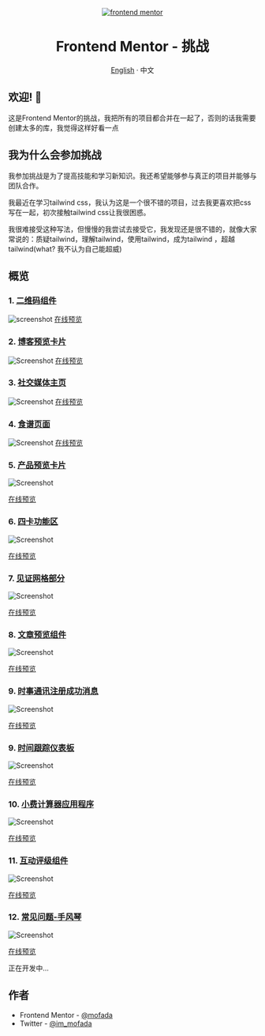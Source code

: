 <div align="center">

<p align="center">
  <a href="https://www.frontendmentor.io/" target="_blank">
         <img alt="frontend mentor" src="resource/frontend-mentor.png" >

  </a>
</p>
<h1>Frontend Mentor - 挑战</h1>

[English](README.md) · 中文

</div>

## 欢迎! 👋

这是Frontend Mentor的挑战，我把所有的项目都合并在一起了，否则的话我需要创建太多的库，我觉得这样好看一点

## 我为什么会参加挑战

我参加挑战是为了提高技能和学习新知识。我还希望能够参与真正的项目并能够与团队合作。

我最近在学习tailwind css，我认为这是一个很不错的项目，过去我更喜欢把css写在一起，初次接触tailwind
css让我很困惑。

我很难接受这种写法，但慢慢的我尝试去接受它，我发现还是很不错的，就像大家常说的：质疑tailwind，理解tailwind，使用tailwind，成为tailwind
，超越tailwind(what? 我不认为自己能超威)

## 概览

### 1. [二维码组件](challenges/qr-code-component)

![screenshot](challenges/qr-code-component/screenshot/screenshot.png)
[在线预览](https://mofada.github.io/frontend-mentor/challenges/qr-code-component/)

### 2. [博客预览卡片](challenges/blog-preview-card)

![Screenshot](challenges/blog-preview-card/screenshot/screenshot.png)
[在线预览](https://mofada.github.io/frontend-mentor/challenges/blog-preview-card/)

### 3. [社交媒体主页](challenges/social-links-profile)

![Screenshot](challenges/social-links-profile/screenshot/screenshot.png)
[在线预览](https://mofada.github.io/frontend-mentor/challenges/social-links-profile/)

### 4. [食谱页面](challenges/recipe-page)

![Screenshot](challenges/recipe-page/screenshot/screenshot.png)
[在线预览](https://mofada.github.io/frontend-mentor/challenges/recipe-page/)

### 5. [产品预览卡片](challenges/product-preview-card-component)

![Screenshot](challenges/product-preview-card-component/screenshot/screenshot.png)

[在线预览](https://mofada.github.io/frontend-mentor/challenges/product-preview-card-component/)

### 6. [四卡功能区](challenges/four-card-feature-section)

![Screenshot](challenges/four-card-feature-section/screenshot/screenshot.png)

[在线预览](https://mofada.github.io/frontend-mentor/challenges/four-card-feature-section/)

### 7. [见证网格部分](challenges/testimonials-grid-section)

![Screenshot](challenges/testimonials-grid-section/screenshot/screenshot.png)

[在线预览](https://mofada.github.io/frontend-mentor/challenges/testimonials-grid-section/)

### 8. [文章预览组件](challenges/article-preview-component)

![Screenshot](challenges/article-preview-component/screenshot/screenshot.png)

[在线预览](https://mofada.github.io/frontend-mentor/challenges/article-preview-component/)

### 9. [时事通讯注册成功消息](challenges/newsletter-sign-up-with-success-message)

![Screenshot](challenges/newsletter-sign-up-with-success-message/screenshot/screenshot.png)

[在线预览](https://mofada.github.io/frontend-mentor/challenges/newsletter-sign-up-with-success-message/)

### 9. [时间跟踪仪表板](challenges/time-tracking-dashboard)

![Screenshot](challenges/time-tracking-dashboard/screenshot/screenshot.png)

[在线预览](https://mofada.github.io/frontend-mentor/challenges/time-tracking-dashboard/)

### 10. [小费计算器应用程序](challenges/tip-calculator-app)

![Screenshot](challenges/tip-calculator-app/screenshot/screenshot.png)

[在线预览](https://mofada.github.io/frontend-mentor/challenges/time-tracking-dashboard/)

### 11. [互动评级组件](challenges/interactive-rating-component)

![Screenshot](challenges/interactive-rating-component/screenshot/screenshot.png)

[在线预览](https://mofada.github.io/frontend-mentor/challenges/interactive-rating-component/)

### 12. [常见问题-手风琴](challenges/faq-accordion)

![Screenshot](challenges/faq-accordion/screenshot/screenshot.png)

[在线预览](https://mofada.github.io/frontend-mentor/challenges/faq-accordion/)

正在开发中...

## 作者

- Frontend Mentor - [@mofada](https://www.frontendmentor.io/profile/mofada)
- Twitter - [@im_mofada](https://x.com/im_mofada)
